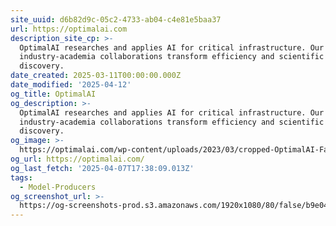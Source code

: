 ```yaml
---
site_uuid: d6b82d9c-05c2-4733-ab04-c4e81e5baa37
url: https://optimalai.com
description_site_cp: >-
  OptimalAI researches and applies AI for critical infrastructure. Our
  industry-academia collaborations transform efficiency and scientific
  discovery.
date_created: 2025-03-11T00:00:00.000Z
date_modified: '2025-04-12'
og_title: OptimalAI
og_description: >-
  OptimalAI researches and applies AI for critical infrastructure. Our
  industry-academia collaborations transform efficiency and scientific
  discovery.
og_image: >-
  https://optimalai.com/wp-content/uploads/2023/03/cropped-OptimalAI-Favicon-1-180x180.png
og_url: https://optimalai.com/
og_last_fetch: '2025-04-07T17:38:09.013Z'
tags:
  - Model-Producers
og_screenshot_url: >-
  https://og-screenshots-prod.s3.amazonaws.com/1920x1080/80/false/b9e04a6b4b2d210be75ea55da9b007b662333f3ac6c63e5f803480f02b9cf3ab.jpeg
---
```





























